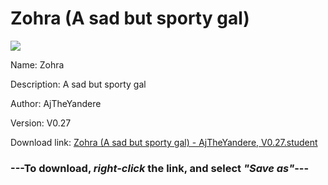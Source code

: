 # Zohra (A sad but sporty gal)

<img src = "https://raw.githubusercontent.com/Arbiter1223/Koukou-Gurashi-Custom-Students/master/Students/Files/Zohra%20(A%20sad%20but%20sporty%20gal).png">

Name: Zohra

Description: A sad but sporty gal

Author: AjTheYandere

Version: V0.27

Download link: <a href="https://raw.githubusercontent.com/Arbiter1223/Koukou-Gurashi-Custom-Students/master/Students/Files/Zohra%20(A%20sad%20but%20sporty%20gal)%20-%20AjTheYandere%2C%20V0.27.student">Zohra (A sad but sporty gal) - AjTheYandere, V0.27.student</a>

### ---**To download, _right-click_ the link, and select _"Save as"_**---
